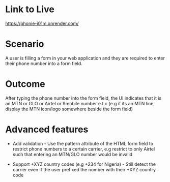 # Link to Live
https://phonie-i01m.onrender.com/

# Scenario
A user is filling a form in your web application and they are required to enter their phone number into a form field.

# Outcome
After typing the phone number into the form field, the UI indicates that it is an MTN or GLO or Airtel or 9mobile number e.t.c (e.g if its an MTN line, display the MTN icon/logo somewhere beside the form field)

# Advanced features
- Add validation - Use the pattern attribute of the HTML form field to restrict phone numbers to a certain carrier, e.g restrict to only Airtel such that entering an MTN/GLO number would be invalid

- Support +XYZ country codes (e.g +234 for Nigeria) - Still detect the carrier even if the user prefixed the number with their +XYZ country code

